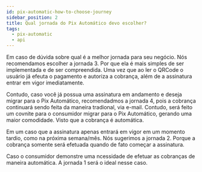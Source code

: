```yaml
---
id: pix-automatic-how-to-choose-journey
sidebar_position: 2
title: Qual jornada do Pix Automático devo escolher?
tags:
  - pix-automatic
  - api
---
```


Em caso de dúvida sobre qual é a melhor jornada para seu negócio. Nós recomendamos escolher a jornada 3. Por que ela é mais simples de ser implementada e de ser compreendida. Uma vez que ao ler o QRCode o usuário já efeuta o pagamento e autoriza a cobrança, além de a assinatura entrar em vigor imediatamente.

Contudo, caso você já possua uma assinatura em andamento e deseja migrar para o Pix Automático, recomendadmos a jornada 4, pois a cobrança continuará sendo feita da maneira tradional, via e-mail. Contudo, será feito um covnite para o consumidor migrar para o Pix Automático, gerando uma maior comodidade. Visto que a cobrança é automática.

Em um caso que a assinatura apenas entrará em vigor em um momento tardio, como na próxima semana/mês. Nós sugerimos a jornada 2. Porque a cobrança somente será efetuada quando de fato começar a assinatura.

Caso o consumidor demonstre uma ncessidade de efetuar as cobranças de maneira automática. A jornada 1 será o ideal nesse caso.